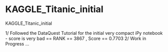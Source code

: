 # KAGGLE_Titanic_initial
KAGGLE_Titanic_initial

1/ Followed the DataQuest Tutorial for the initial very compact iPy notebook - score is very bad == RANK == 3867 , Score == 0.7703
2/ Work in Progress ...
